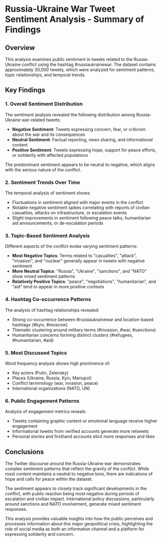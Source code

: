 # Russia-Ukraine War Tweet Sentiment Analysis - Summary of Findings

## Overview

This analysis examines public sentiment in tweets related to the Russia-Ukraine conflict using the hashtag #russiaukrainewar. The dataset contains approximately 30,000 tweets, which were analyzed for sentiment patterns, topic relationships, and temporal trends.

## Key Findings

### 1. Overall Sentiment Distribution

The sentiment analysis revealed the following distribution among Russia-Ukraine war-related tweets:
- **Negative Sentiment**: Tweets expressing concern, fear, or criticism about the war and its consequences
- **Neutral Sentiment**: Factual reporting, news sharing, and informational content
- **Positive Sentiment**: Tweets expressing hope, support for peace efforts, or solidarity with affected populations

The predominant sentiment appears to be neutral to negative, which aligns with the serious nature of the conflict.

### 2. Sentiment Trends Over Time

The temporal analysis of sentiment shows:
- Fluctuations in sentiment aligned with major events in the conflict
- Notable negative sentiment spikes correlating with reports of civilian casualties, attacks on infrastructure, or escalation events
- Slight improvements in sentiment following peace talks, humanitarian aid announcements, or de-escalation periods

### 3. Topic-Based Sentiment Analysis

Different aspects of the conflict evoke varying sentiment patterns:
- **Most Negative Topics**: Terms related to "casualties", "attack", "invasion", and "nuclear" generally appear in tweets with negative sentiment
- **More Neutral Topics**: "Russia", "Ukraine", "sanctions", and "NATO" show mixed sentiment patterns
- **Relatively Positive Topics**: "peace", "negotiations", "humanitarian", and "aid" tend to appear in more positive contexts

### 4. Hashtag Co-occurrence Patterns

The analysis of hashtag relationships revealed:
- Strong co-occurrence between #russiaukrainewar and location-based hashtags (#kyiv, #moscow)
- Thematic clustering around military terms (#invasion, #war, #sanctions)
- Humanitarian concerns forming distinct clusters (#refugees, #humanitarian, #aid)

### 5. Most Discussed Topics

Word frequency analysis shows high prominence of:
- Key actors (Putin, Zelensky)
- Places (Ukraine, Russia, Kyiv, Mariupol)
- Conflict terminology (war, invasion, peace)
- International organizations (NATO, UN)

### 6. Public Engagement Patterns

Analysis of engagement metrics reveals:
- Tweets containing graphic content or emotional language receive higher engagement
- Informational tweets from verified accounts generate more retweets
- Personal stories and firsthand accounts elicit more responses and likes

## Conclusions

The Twitter discourse around the Russia-Ukraine war demonstrates complex sentiment patterns that reflect the gravity of the conflict. While most content maintains a neutral to negative tone, there are indications of hope and calls for peace within the dataset.

The sentiment appears to closely track significant developments in the conflict, with public reaction being most negative during periods of escalation and civilian impact. International policy discussions, particularly around sanctions and NATO involvement, generate mixed sentiment responses.

This analysis provides valuable insights into how the public perceives and processes information about this major geopolitical crisis, highlighting the role of social media as both an information channel and a platform for expressing solidarity and concern. 